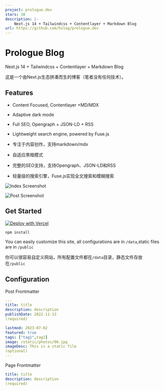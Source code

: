 ```yaml
---
project: prologue.dev
stars: 38
description: |-
    Next.js 14 + Tailwindcss + Contentlayer + Markdown Blog
url: https://github.com/hxlog/prologue.dev
---
```


# Prologue Blog

Next.js 14 + Tailwindcss + Contentlayer + Markdown Blog

这是一个由Next.js生态拼凑而生的博客（笔者没有任何技术）。

## Features

- Content Focused, Contentlayer +MD/MDX
- Adaptive dark mode
- Full SEO, Opengraph + JSON-LD + RSS
- Lightweight search engine, powered by Fuse.js

- 专注于内容创作，支持markdown/mdx
- 自适应黑暗模式
- 完整的SEO支持，支持Opengraph、JSON-LD和RSS
- 轻量级的搜索引擎，Fuse.js实现全文搜索和模糊搜索

![Index Screenshot](/public/static/images/Index-Screenshot.jpg)

![Post Screenshot](/public/static/images/Post-Screenshot.jpg)

## Get Started

[![Deploy with Vercel](https://vercel.com/button)](https://vercel.com/new/clone?repository-url=https%3A%2F%2Fgithub.com%2Fhxlog%2Fprologue.dev)

```
npm install
```

You can easily customize this site, all configurations are in `/data`,static files are in `/public`

你可以很容易自定义网站，所有配置文件都在`/data`目录，静态文件存放在`/public`

## Configuration

Post Frontmatter

```yaml
---
title: title
description: description
publishDate: 2022-11-13
(required)

lastmod: 2023-07-02
featured: true
tags: ["tag1",tag2]
image: /static/photos/06.jpg
imageDesc: This is a static file
(optional)
---
```

Page Frontmatter

```yaml
title: title
description: description
(required)
```

